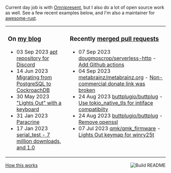 Current day job is with [Omnipresent](https://www.omnipresent.com/), but I also do a lot of open source work as well. See a few recent examples below, and I'm also a maintainer for [awesome-rust](https://github.com/rust-unofficial/awesome-rust).

<table><tr><td valign="top">

### On [my blog](https://tevps.net/blog)
<!-- blog starts -->
* 03 Sep 2023 [apt repository for Discord](https://tevps.net/blog/2023/09/03/apt-repository-for-discord)
* 14 Jun 2023 [Migrating from PostgreSQL to CockroachDB](https://tevps.net/blog/2023/06/14/migrating-from-postgresql-to-cockroachdb)
* 30 May 2023 ["Lights Out" with a keyboard](https://tevps.net/blog/2023/05/30/lights-out-with-a-keyboard)
* 31 Jan 2023 [Paracrine](https://tevps.net/blog/2023/01/31/paracrine)
* 17 Jan 2023 [serial_test - 7 million downloads, and 1.0](https://tevps.net/blog/2023/01/17/serial_test-7-million-downloads-and-10)
<!-- blog ends -->

</td><td valign="top">

### Recently [merged pull requests](https://github.com/search?o=desc&q=is%3Apr+author%3Apalfrey+-user%3Apalfrey+is%3Amerged+is%3Apublic&s=created&type=Issues)

<!-- prs starts -->
* 07 Sep 2023 [dougmoscrop/serverless-http](https://github.com/dougmoscrop/serverless-http) - [Add Github actions](https://github.com/dougmoscrop/serverless-http/pull/287)
* 04 Sep 2023 [metabrainz/metabrainz.org](https://github.com/metabrainz/metabrainz.org) - [Non-commercial donate link was broken](https://github.com/metabrainz/metabrainz.org/pull/429)
* 24 Aug 2023 [buttplugio/buttplug](https://github.com/buttplugio/buttplug) - [Use tokio_native_tls for intiface compatibiity](https://github.com/buttplugio/buttplug/pull/577)
* 24 Aug 2023 [buttplugio/buttplug](https://github.com/buttplugio/buttplug) - [Remove openssl](https://github.com/buttplugio/buttplug/pull/576)
* 07 Jul 2023 [qmk/qmk_firmware](https://github.com/qmk/qmk_firmware) - [Lights Out keymap for winry25t](https://github.com/qmk/qmk_firmware/pull/20538)
<!-- prs ends -->

</td></tr></table>

<a href="https://github.com/palfrey/palfrey/actions"><img src="https://github.com/palfrey/palfrey/workflows/Build%20README/badge.svg?branch=main" align="right" alt="Build README"></a> <a href="https://tevps.net/blog/2020/7/11/customising-github-profile-pages/">How this works</a>
